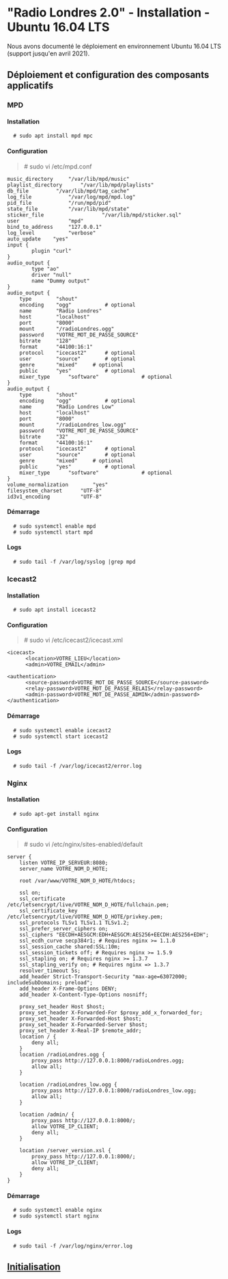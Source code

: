 # "Radio Londres 2.0" - Installation -  Ubuntu 16.04 LTS
Nous avons documenté le déploiement en environnement Ubuntu 16.04 LTS (support jusqu'en avril 2021).

## Déploiement et configuration des composants applicatifs

### MPD

#### Installation
```
  # sudo apt install mpd mpc
```
#### Configuration

> # sudo vi /etc/mpd.conf

```
music_directory		"/var/lib/mpd/music"
playlist_directory		"/var/lib/mpd/playlists"
db_file			"/var/lib/mpd/tag_cache"
log_file			"/var/log/mpd/mpd.log"
pid_file			"/run/mpd/pid"
state_file			"/var/lib/mpd/state"
sticker_file                   "/var/lib/mpd/sticker.sql"
user				"mpd"
bind_to_address		"127.0.0.1"
log_level			"verbose"
auto_update    "yes"
input {
        plugin "curl"
}
audio_output {
        type "ao"
        driver "null"
        name "Dummy output"
}
audio_output {
	type		"shout"
	encoding	"ogg"			# optional
	name		"Radio Londres"
	host		"localhost"
	port		"8000"
	mount		"/radioLondres.ogg"
	password	"VOTRE_MOT_DE_PASSE_SOURCE"
	bitrate		"128"
	format		"44100:16:1"
	protocol	"icecast2"		# optional
	user		"source"		# optional
	genre		"mixed"		# optional
	public		"yes"			# optional
	mixer_type      "software"              # optional
}
audio_output {
	type		"shout"
	encoding	"ogg"			# optional
	name		"Radio Londres Low"
	host		"localhost"
	port		"8000"
	mount		"/radioLondres_low.ogg"
	password	"VOTRE_MOT_DE_PASSE_SOURCE"
	bitrate		"32"
	format		"44100:16:1"
	protocol	"icecast2"		# optional
	user		"source"		# optional
	genre		"mixed"		# optional
	public		"yes"			# optional
	mixer_type      "software"              # optional
}
volume_normalization		"yes"
filesystem_charset		"UTF-8"
id3v1_encoding			"UTF-8"
```
#### Démarrage
```
  # sudo systemctl enable mpd
  # sudo systemctl start mpd
```
#### Logs
```
  # sudo tail -f /var/log/syslog |grep mpd
```
### Icecast2

#### Installation
```
  # sudo apt install icecast2
```
#### Configuration

> # sudo vi /etc/icecast2/icecast.xml

```
<icecast>
      <location>VOTRE_LIEU</location>
      <admin>VOTRE_EMAIL</admin>

<authentication>
      <source-password>VOTRE_MOT_DE_PASSE_SOURCE</source-password>
      <relay-password>VOTRE_MOT_DE_PASSE_RELAIS</relay-password>
      <admin-password>VOTRE_MOT_DE_PASSE_ADMIN</admin-password>
</authentication>
```

#### Démarrage
```
  # sudo systemctl enable icecast2
  # sudo systemctl start icecast2
```
#### Logs
```
  # sudo tail -f /var/log/icecast2/error.log
```
### Nginx

#### Installation
```
  # sudo apt-get install nginx
```
#### Configuration

> # sudo vi /etc/nginx/sites-enabled/default

```
server {
	listen VOTRE_IP_SERVEUR:8080;
	server_name VOTRE_NOM_D_HOTE;

	root /var/www/VOTRE_NOM_D_HOTE/htdocs;

	ssl on;
	ssl_certificate /etc/letsencrypt/live/VOTRE_NOM_D_HOTE/fullchain.pem;
	ssl_certificate_key /etc/letsencrypt/live/VOTRE_NOM_D_HOTE/privkey.pem;
	ssl_protocols TLSv1 TLSv1.1 TLSv1.2;
	ssl_prefer_server_ciphers on;
	ssl_ciphers "EECDH+AESGCM:EDH+AESGCM:AES256+EECDH:AES256+EDH";
	ssl_ecdh_curve secp384r1; # Requires nginx >= 1.1.0
	ssl_session_cache shared:SSL:10m;
	ssl_session_tickets off; # Requires nginx >= 1.5.9
	ssl_stapling on; # Requires nginx >= 1.3.7
	ssl_stapling_verify on; # Requires nginx => 1.3.7
	resolver_timeout 5s;
	add_header Strict-Transport-Security "max-age=63072000; includeSubDomains; preload";
	add_header X-Frame-Options DENY;
	add_header X-Content-Type-Options nosniff;

	proxy_set_header Host $host;
	proxy_set_header X-Forwarded-For $proxy_add_x_forwarded_for;
	proxy_set_header X-Forwarded-Host $host;
	proxy_set_header X-Forwarded-Server $host;
	proxy_set_header X-Real-IP $remote_addr;
	location / {
		deny all;
	}
	location /radioLondres.ogg {
		proxy_pass http://127.0.0.1:8000/radioLondres.ogg;
		allow all;
	}
	
	location /radioLondres_low.ogg {
		proxy_pass http://127.0.0.1:8000/radioLondres_low.ogg;
		allow all;
	}
	
	location /admin/ {
		proxy_pass http://127.0.0.1:8000/;
		allow VOTRE_IP_CLIENT;
		deny all;
	}

	location /server_version.xsl {
		proxy_pass http://127.0.0.1:8000/;
		allow VOTRE_IP_CLIENT;
		deny all;
	}
}

```

#### Démarrage
```
  # sudo systemctl enable nginx
  # sudo systemctl start nginx
```
#### Logs
```
  # sudo tail -f /var/log/nginx/error.log
```
## [Initialisation](init.md)
